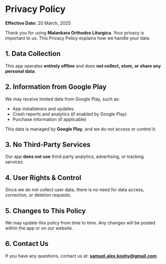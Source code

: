 # Privacy Policy

**Effective Date:** 20 March, 2025   

Thank you for using **Malankara Orthodox Liturgica**. Your privacy is important to us. This Privacy Policy explains how we handle your data.  

## 1. Data Collection  
This app operates **entirely offline** and does **not collect, store, or share any personal data**.  

## 2. Information from Google Play  
We may receive limited data from Google Play, such as:  
- App installations and updates  
- Crash reports and analytics (if enabled by Google Play)  
- Purchase information (if applicable)  

This data is managed by **Google Play**, and we do not access or control it.  

## 3. No Third-Party Services  
Our app **does not use** third-party analytics, advertising, or tracking services.  

## 4. User Rights & Control  
Since we do not collect user data, there is no need for data access, correction, or deletion requests.  

## 5. Changes to This Policy  
We may update this policy from time to time. Any changes will be posted within the app or on our website.  

## 6. Contact Us  
If you have any questions, contact us at: **samuel.alex.koshy@gmail.com**  

